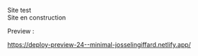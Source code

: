 Site test  
Site en construction  

Preview : 

https://deploy-preview-24--minimal-josselingiffard.netlify.app/
